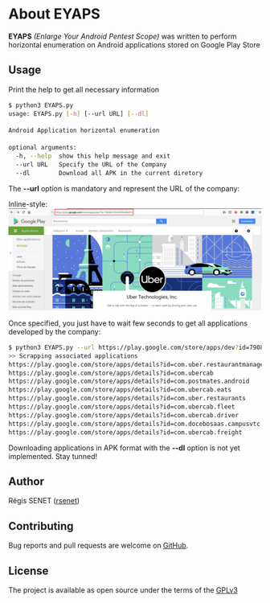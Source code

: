 # About EYAPS

**EYAPS** *(Enlarge Your Android Pentest Scope)* was written to perform horizontal enumeration on Android applications
stored on Google Play Store

## Usage

Print the help to get all necessary information

```bash
$ python3 EYAPS.py
usage: EYAPS.py [-h] [--url URL] [--dl]

Android Application horizontal enumeration

optional arguments:
  -h, --help  show this help message and exit
  --url URL   Specify the URL of the Company
  --dl        Download all APK in the current diretory
```

The **--url** option is mandatory and represent the URL of the company:

Inline-style: 
![alt text](doc/example.png "Uber example")

Once specified, you just have to wait few seconds to get all applications developed by the company:

```bash
$ python3 EYAPS.py --url https://play.google.com/store/apps/dev?id=7908612043055486674
>> Scrapping associated applications
https://play.google.com/store/apps/details?id=com.uber.restaurantmanager
https://play.google.com/store/apps/details?id=com.ubercab
https://play.google.com/store/apps/details?id=com.postmates.android
https://play.google.com/store/apps/details?id=com.ubercab.eats
https://play.google.com/store/apps/details?id=com.uber.restaurants
https://play.google.com/store/apps/details?id=com.ubercab.fleet
https://play.google.com/store/apps/details?id=com.ubercab.driver
https://play.google.com/store/apps/details?id=com.docebosaas.campusvtc
https://play.google.com/store/apps/details?id=com.ubercab.freight
```

Downloading applications in APK format with the **--dl** option is not yet implemented. Stay tunned!

## Author

Régis SENET ([rsenet](https://github.com/rsenet))

## Contributing

Bug reports and pull requests are welcome on [GitHub](https://github.com/rsenet/EYAPS).

## License

The project is available as open source under the terms of the [GPLv3](https://www.gnu.org/licenses/quick-guide-gplv3.en.html)
